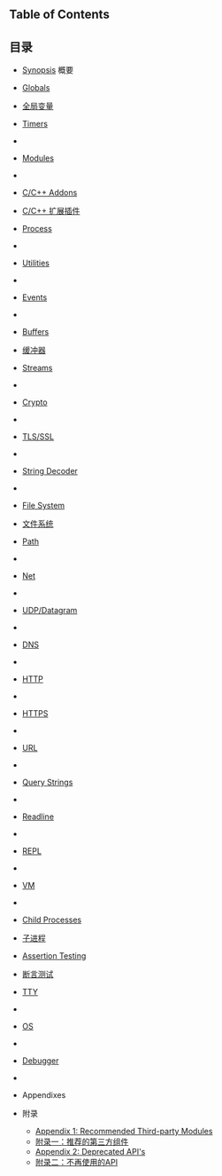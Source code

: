 ## Table of Contents
## 目录

* [Synopsis](synopsis.html)
概要

* [Globals](globals.html)
* [全局变量](globals.html)

* [Timers](timers.html)
* [](timers.html)

* [Modules](modules.html)
* [](modules.html)

* [C/C++ Addons](addons.html)
* [C/C++ 扩展插件](addons.html)

* [Process](process.html)
* [](process.html)

* [Utilities](util.html)
* [](util.html)

* [Events](events.html)
* [](events.html)

* [Buffers](buffers.html)
* [缓冲器](buffers.html)

* [Streams](streams.html)
* [](streams.html)

* [Crypto](crypto.html)
* [](crypto.html)

* [TLS/SSL](tls.html)
* [](tls.html)

* [String Decoder](string_decoder.html)
* [](string_decoder.html)

* [File System](fs.html)
* [文件系统](fs.html)

* [Path](path.html)
* [](path.html)

* [Net](net.html)
* [](net.html)

* [UDP/Datagram](dgram.html)
* [](dgram.html)

* [DNS](dns.html)
* [](dns.html)

* [HTTP](http.html)
* [](http.html)

* [HTTPS](https.html)
* [](https.html)

* [URL](url.html)
* [](url.html)

* [Query Strings](querystring.html)
* [](querystring.html)

* [Readline](readline.html)
* [](readline.html)

* [REPL](repl.html)
* [](repl.html)

* [VM](vm.html)
* [](vm.html)

* [Child Processes](child_processes.html)
* [子进程](child_processes.html)

* [Assertion Testing](assert.html)
* [断言测试](asser.html)

* [TTY](tty.html)
* [](tty.html)

* [OS](os.html)
* [](os.html)

* [Debugger](debugger.html)
* [](debugger.html)

* Appendixes
* 附录
  * [Appendix 1: Recommended Third-party Modules](appendix_1.html)
  * [附录一：推荐的第三方组件](appendix_1.html)
  * [Appendix 2: Deprecated API's](appendix_2.html)
  * [附录二：不再使用的API](appendix_2.html)